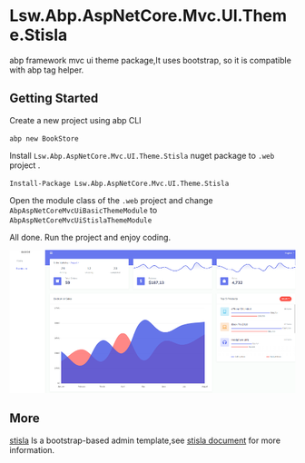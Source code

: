 
# Lsw.Abp.AspNetCore.Mvc.UI.Theme.Stisla

abp framework mvc ui theme package,It uses bootstrap, so it is compatible with abp tag helper.

## Getting Started

Create a new project using abp CLI

`abp new BookStore`

Install `Lsw.Abp.AspNetCore.Mvc.UI.Theme.Stisla` nuget package to `.web` project .

`Install-Package Lsw.Abp.AspNetCore.Mvc.UI.Theme.Stisla`

Open the module class of the `.web` project and change `AbpAspNetCoreMvcUiBasicThemeModule` to `AbpAspNetCoreMvcUiStislaThemeModule`

All done. Run the project and enjoy coding.

![](/images/1.png)

## More

[stisla](https://github.com/stisla/stisla) Is a bootstrap-based admin template,see [stisla document](https://docs.getstisla.com/#/en/2.2.0/overview) for more information.